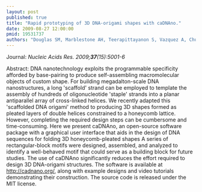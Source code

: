 ```yaml
---
layout: post
published: true
title: "Rapid prototyping of 3D DNA-origami shapes with caDNAno."
date: 2009-08-27 12:00:00
pmid: 19531737
authors: "Douglas SM, Marblestone AH, Teerapittayanon S, Vazquez A, Church GM, Shih WM"
---
```


Journal: *Nucleic Acids Res. 2009;**37**(15):5001-6*

Abstract: DNA nanotechnology exploits the programmable specificity afforded by base-pairing to produce self-assembling macromolecular objects of custom shape. For building megadalton-scale DNA nanostructures, a long 'scaffold' strand can be employed to template the assembly of hundreds of oligonucleotide 'staple' strands into a planar antiparallel array of cross-linked helices. We recently adapted this 'scaffolded DNA origami' method to producing 3D shapes formed as pleated layers of double helices constrained to a honeycomb lattice. However, completing the required design steps can be cumbersome and time-consuming. Here we present caDNAno, an open-source software package with a graphical user interface that aids in the design of DNA sequences for folding 3D honeycomb-pleated shapes A series of rectangular-block motifs were designed, assembled, and analyzed to identify a well-behaved motif that could serve as a building block for future studies. The use of caDNAno significantly reduces the effort required to design 3D DNA-origami structures. The software is available at http://cadnano.org/, along with example designs and video tutorials demonstrating their construction. The source code is released under the MIT license.

